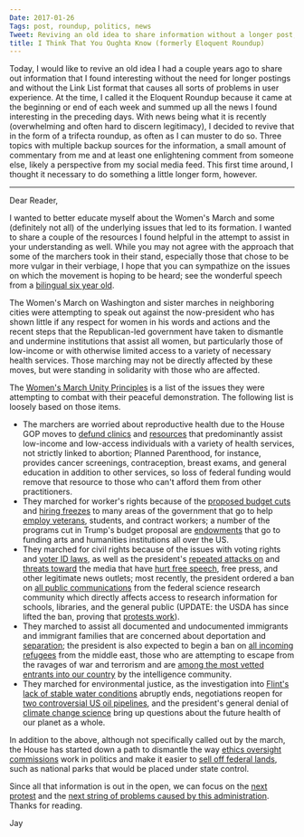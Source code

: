 ```yaml
---
Date: 2017-01-26
Tags: post, roundup, politics, news
Tweet: Reviving an old idea to share information without a longer post, automating where possible along the way.
title: I Think That You Oughta Know (formerly Eloquent Roundup)
---
```


Today, I would like to revive an old idea I had a couple years ago to share out information that I found interesting without the need for longer postings and without the Link List format that causes all sorts of problems in user experience. At the time, I called it the Eloquent Roundup because it came at the beginning or end of each week and summed up all the news I found interesting in the preceding days. With news being what it is recently (overwhelming and often hard to discern legitimacy), I decided to revive that in the form of a trifecta roundup, as often as I can muster to do so. Three topics with multiple backup sources for the information, a small amount of commentary from me and at least one enlightening comment from someone else, likely a perspective from my social media feed. This first time around, I thought it necessary to do something a little longer form, however.

<hr />

Dear Reader,

I wanted to better educate myself about the Women's March and some (definitely not all) of the underlying issues that led to its formation. I wanted to share a couple of the resources I found helpful in the attempt to assist in your understanding as well. While you may not agree with the approach that some of the marchers took in their stand, especially those that chose to be more vulgar in their verbiage, I hope that you can sympathize on the issues on which the movement is hoping to be heard; see the wonderful speech from a [bilingual six year old][1].

The Women's March on Washington and sister marches in neighboring cities were attempting to speak out against the now-president who has shown little if any respect for women in his words and actions and the recent steps that the Republican-led government have taken to dismantle and undermine institutions that assist all women, but particularly those of low-income or with otherwise limited access to a variety of necessary health services. Those marching may not be directly affected by these moves, but were standing in solidarity with those who are affected.

The [Women's March Unity Principles][2] is a list of the issues they were attempting to combat with their peaceful demonstration. The following list is loosely based on those items.

+ The marchers are worried about reproductive health due to the House GOP moves to [defund clinics][3] and [resources][4] that predominantly assist low-income and low-access individuals with a variety of health services, not strictly linked to abortion; Planned Parenthood, for instance, provides cancer screenings, contraception, breast exams, and general education in addition to other services, so loss of federal funding would remove that resource to those who can't afford them from other practitioners. 
+ They marched for worker's rights because of the [proposed budget cuts][5] and [hiring freezes][6] to many areas of the government that go to help [employ veterans][7], students, and contract workers; a number of the programs cut in Trump's budget proposal are [endowments][8] that go to funding arts and humanities institutions all over the US.
+ They marched for civil rights because of the issues with voting rights and [voter ID laws][9], as well as the president's [repeated attacks on][10] and [threats toward][11] the media that have [hurt free speech][12], free press, and other legitimate news outlets; most recently, the president ordered a ban on [all public communications][13] from the federal science research community which directly affects access to research information for schools, libraries, and the general public (UPDATE: the USDA has since lifted the ban, proving that [protests work][14]).
+ They marched to assist all documented and undocumented immigrants and immigrant families that are concerned about deportation and [separation][15]; the president is also expected to begin a ban on [all incoming refugees][16] from the middle east, those who are attempting to escape from the ravages of war and terrorism and are [among the most vetted entrants into our country][17] by the intelligence community.
+ They marched for environmental justice, as the investigation into [Flint's lack of stable water conditions][18] abruptly ends, negotiations reopen for [two controversial US oil pipelines][19], and the president's general denial of [climate change science][20] bring up questions about the future health of our planet as a whole.

In addition to the above, although not specifically called out by the march, the House has started down a path to dismantle the way [ethics oversight commissions][21] work in politics and make it easier to [sell off federal lands][22], such as national parks that would be placed under state control.

Since all that information is out in the open, we can focus on the [next protest][23] and the [next string of problems caused by this administration][24]. Thanks for reading.

Jay

[1]:	https://www.youtube.com/watch?v=qPa464CEbuE&feature=youtu.be
[2]:	https://www.womensmarch.com/principles
[3]:	http://www.jsonline.com/story/news/politics/2017/01/05/ryan-gop-defund-planned-parenthood-obamacare-repeal/96212550/
[4]:	https://www.theguardian.com/world/2017/jan/23/trump-abortion-gag-rule-international-ngo-funding
[5]:	http://thehill.com/policy/finance/314991-trump-team-prepares-dramatic-cuts
[6]:	https://www.propublica.org/article/trump-administration-imposes-freeze-on-epa-grants-and-contracts
[7]:	http://www.cnn.com/2017/01/23/politics/donald-trump-hiring-freeze-federal-government/index.html
[8]:	https://www.yahoo.com/news/president-trump-wants-kill-17-161124406.html
[9]:	https://www.thenation.com/article/wisconsins-voter-id-law-could-block-300000-registered-voters-from-the-polls/
[10]:	https://www.nytimes.com/2017/01/24/us/politics/unauthorized-immigrant-voting-trump-lie.html?smid=tw-share&_r=0
[11]:	http://www.usatoday.com/story/news/politics/onpolitics/2017/01/11/trump-cnn-press-conference/96447880/
[12]:	https://www.washingtonpost.com/news/the-fix/wp/2017/01/21/sean-spicer-held-a-press-conference-he-didnt-take-questions-or-tell-the-whole-truth/?utm_term=.eafe9b4cd601
[13]:	https://www.scientificamerican.com/article/trump-administration-restricts-news-from-federal-scientists-at-usda-epa/
[14]:	https://www.buzzfeed.com/dinograndoni/trump-agriculture-department?utm_term=.yr4wj9kZq#.ab4n6e1GK
[15]:	https://www.nytimes.com/2017/01/25/us/politics/refugees-immigrants-wall-trump.html?rref=collection/newseventcollection/The%20Trump%20White%20House&action=click&contentCollection=Politics&module=Collection&region=Marginalia&src=me&version=newsevent&pgtype=article
[16]:	http://www.reuters.com/article/us-usa-trump-immigration-exclusive-idUSKBN1582XQ
[17]:	https://youtu.be/s5y70oKbAKY "Syrian Refugees, Part 1 - Full Frontal with Samantha Bee"
[18]:	http://www.pbs.org/newshour/rundown/house-gop-quietly-closes-flint-mich-water-investigation/
[19]:	https://www.washingtonpost.com/news/energy-environment/wp/2017/01/24/trump-gives-green-light-to-dakota-access-keystone-xl-oil-pipelines/?utm_term=.99190a8209a4
[20]:	http://www.chicagotribune.com/news/nationworld/ct-cdc-climate-change-conference-canceled-20170123-story.html
[21]:	http://www.nbcnews.com/politics/congress/house-gop-votes-move-ethics-oversight-under-its-own-control-n702471
[22]:	https://www.washingtonpost.com/news/energy-environment/wp/2017/01/03/house-gop-rules-change-would-make-it-easier-to-sell-off-federal-land/?utm_term=.1dbfbc1bfca7
[23]:	http://www.scientistsmarchonwashington.com
[24]:	http://www.politico.com/agenda/story/2017/01/trump-immigration-enforcement-priorities-000290